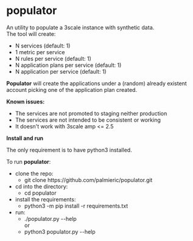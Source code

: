 # populator
An utility to populate a 3scale instance with synthetic data.<br>
The tool will create:<br>


<ul>
    <li> N services (default: 1)</li>
    <li> 1 metric per service</li>
    <li> N rules per service (default: 1)</li>
    <li> N application plans per service (default: 1)</li>
    <li> N application per service (default: 1)</li>
</ul>

<b>Populator</b> will create the applications under a (random) already existent account picking one of the application plan created.

<b>Known issues:</b>
<ul>
    <li>The services are not promoted to staging neither production</li>
    <li>The services are not intended to be consistent or working</li>
    <li>It doesn't work with 3scale amp <= 2.5</li>
</ul>

<b>Install and run</b>
<p>The only requirement is to have python3 installed.</p>
<p>To run <b>populator</b>:
<ul>
    <li>clone the repo:
        <ul>
            <li>git clone https://github.com/palmieric/populator.git</li>
        </ul>
    </li>
    <li>cd into the directory:
        <ul>
            <li>cd populator</li>
        </ul>
    </li>
    <li>install the requirements:
        <ul>
            <li>python3 -m pip install -r requirements.txt</li>
        </ul>
    </li>
    <li>run:
        <ul>
            <li>./populator.py --help</li>
            or
            <li>python3 populator.py --help</li>
        </ul>
    </li>
</ul>



